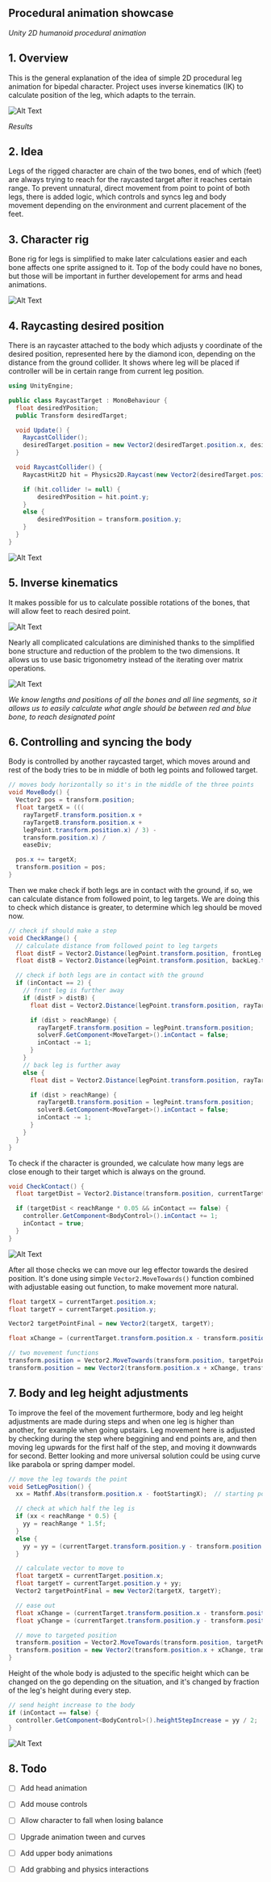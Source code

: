 ## Procedural animation showcase
_Unity 2D humanoid procedural animation_

## 1. Overview
  This is the general explanation of the idea of simple 2D procedural leg animation for bipedal character. Project uses inverse kinematics (IK) to calculate position of the leg, which adapts to the terrain.
  
  ![Alt Text](https://media.giphy.com/media/Y3S9FdlkHIynsJgPaj/giphy.gif)

_Results_

## 2. Idea
  Legs of the rigged character are chain of the two bones, end of which (feet) are always trying to reach for the raycasted target after it reaches certain range. To prevent unnatural, direct movement from point to point of both legs, there is added logic, which controls and syncs leg and body movement depending on the environment and current placement of the feet.
  
## 3. Character rig
  Bone rig for legs is simplified to make later calculations easier and each bone affects one sprite assigned to it. Top of the body could have no bones, but those will be important in further developement for arms and head animations. 
  
  ![Alt Text](https://github.com/Re50N4NC3/proceduralAnimation2D/blob/master/ikCharacterRig.PNG)

## 4. Raycasting desired position
  There is an raycaster attached to the body which adjusts y coordinate of the desired position, represented here by the diamond icon, depending on the distance from the ground collider. It shows where leg will be placed if controller will be in certain range from current leg position.

```C#
using UnityEngine;

public class RaycastTarget : MonoBehaviour {
  float desiredYPosition;
  public Transform desiredTarget;

  void Update() {
    RaycastCollider();
    desiredTarget.position = new Vector2(desiredTarget.position.x, desiredYPosition);
  }

  void RaycastCollider() {
    RaycastHit2D hit = Physics2D.Raycast(new Vector2(desiredTarget.position.x, transform.position.y + 5), -Vector2.up, 12f);

    if (hit.collider != null) {
        desiredYPosition = hit.point.y;
    }
    else {
        desiredYPosition = transform.position.y;
    }
  }
}
```

![Alt Text](https://media.giphy.com/media/Q7ds6FdBQB03IzmXaO/giphy.gif)

## 5. Inverse kinematics
  It makes possible for us to calculate possible rotations of the bones, that will allow feet to reach desired point.
  
  ![Alt Text](https://github.com/Re50N4NC3/proceduralAnimation2D/blob/master/ikFeet.gif)
  
  Nearly all complicated calculations are diminished thanks to the simplified bone structure and reduction of the problem to the two dimensions. It allows us to use basic trigonometry instead of the iterating over matrix operations.
  
  ![Alt Text](https://github.com/Re50N4NC3/proceduralAnimation2D/blob/master/ikTrig.png)
  
  _We know lengths and positions of all the bones and all line segments, so it allows us to easily calculate what angle should be between red and blue bone, to reach designated point_
  
  ## 6. Controlling and syncing the body
  Body is controlled by another raycasted target, which moves around and rest of the body tries to be in middle of both leg points and followed target. 

```C#
// moves body horizontally so it's in the middle of the three points
void MoveBody() {
  Vector2 pos = transform.position;
  float targetX = (((
    rayTargetF.transform.position.x +
    rayTargetB.transform.position.x +
    legPoint.transform.position.x) / 3) - 
    transform.position.x) / 
    easeDiv;

  pos.x += targetX;
  transform.position = pos;
}
```
  
  Then we make check if both legs are in contact with the ground, if so, we can calculate distance from followed point, to leg targets. We are doing this to check which distance is greater, to determine which leg should be moved now. 
  
```C#
// check if should make a step
void CheckRange() {
  // calculate distance from followed point to leg targets
  float distF = Vector2.Distance(legPoint.transform.position, frontLeg.transform.position);
  float distB = Vector2.Distance(legPoint.transform.position, backLeg.transform.position);

  // check if both legs are in contact with the ground
  if (inContact == 2) {
    // front leg is further away
    if (distF > distB) {
      float dist = Vector2.Distance(legPoint.transform.position, rayTargetB.transform.position);

      if (dist > reachRange) {
        rayTargetF.transform.position = legPoint.transform.position;
        solverF.GetComponent<MoveTarget>().inContact = false;
        inContact -= 1;
      }
    }
    // back leg is further away
    else {
      float dist = Vector2.Distance(legPoint.transform.position, rayTargetF.transform.position);

      if (dist > reachRange) {
        rayTargetB.transform.position = legPoint.transform.position;
        solverB.GetComponent<MoveTarget>().inContact = false;
        inContact -= 1;
      }
    }
  }
}
```

To check if the character is grounded, we calculate how many legs are close enough to their target which is always on the ground.

```C#
void CheckContact() {
  float targetDist = Vector2.Distance(transform.position, currentTarget.transform.position);

  if (targetDist < reachRange * 0.05 && inContact == false) {
    controller.GetComponent<BodyControl>().inContact += 1;
    inContact = true;
  }
}
```
  
  ![Alt Text](https://media.giphy.com/media/UWcRcLwcw8LyuvL7qL/giphy.gif)
  
  After all those checks we can move our leg effector towards the desired position. It's done using simple ```Vector2.MoveTowards()``` function combined with adjustable easing out function, to make movement more natural.
  
  ```C#
  float targetX = currentTarget.position.x;
  float targetY = currentTarget.position.y;

  Vector2 targetPointFinal = new Vector2(targetX, targetY);

  float xChange = (currentTarget.transform.position.x - transform.position.x) / easeDiv / 2;

  // two movement functions
  transform.position = Vector2.MoveTowards(transform.position, targetPointFinal, speed * Time.deltaTime);
  transform.position = new Vector2(transform.position.x + xChange, transform.position.y + yChange);
  ```
  
  ## 7. Body and leg height adjustments
  To improve the feel of the movement furthermore, body and leg height adjustments are made during steps and when one leg is higher than another, for example when going upstairs. 
  Leg movement here is adjusted by checking during the step where beggining and end points are, and then moving leg upwards for the first half of the step, and moving it downwards for second. Better looking and more universal solution could be using curve like parabola or spring damper model.
  
```C#
// move the leg towards the point
void SetLegPosition() {
  xx = Mathf.Abs(transform.position.x - footStartingX);  // starting position

  // check at which half the leg is
  if (xx < reachRange * 0.5) {
    yy = reachRange * 1.5f;
  }
  else {
    yy = yy = (currentTarget.transform.position.y - transform.position.y) / easeDiv / 2;
  }

  // calculate vector to move to
  float targetX = currentTarget.position.x;
  float targetY = currentTarget.position.y + yy;
  Vector2 targetPointFinal = new Vector2(targetX, targetY);

  // ease out
  float xChange = (currentTarget.transform.position.x - transform.position.x) / easeDiv / 2;
  float yChange = (currentTarget.transform.position.y - transform.position.y + yy) / easeDiv / 2;

  // move to targeted position
  transform.position = Vector2.MoveTowards(transform.position, targetPointFinal, speed * Time.deltaTime);
  transform.position = new Vector2(transform.position.x + xChange, transform.position.y + yChange);
}
```
  Height of the whole body is adjusted to the specific height which can be changed on the go depending on the situation, and it's changed by fraction of the leg's height during every step.
  
```C#
// send height increase to the body
if (inContact == false) {
  controller.GetComponent<BodyControl>().heightStepIncrease = yy / 2;
}
```
  ![Alt Text](https://media.giphy.com/media/H62vdwLXLRo3sMCKaL/giphy.gif)
  
  ## 8. Todo
  - [ ] Add head animation
  - [ ] Add mouse controls
  - [ ] Allow character to fall when losing balance
  - [ ] Upgrade animation tween and curves
  - [ ] Add upper body animations
  - [ ] Add grabbing and physics interactions
  
  
  
  
  
  
